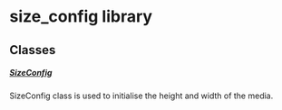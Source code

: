 



# size_config library











## Classes

##### [SizeConfig](../services_size_config/SizeConfig-class.md)



SizeConfig class is used to initialise the height and width of the media.















